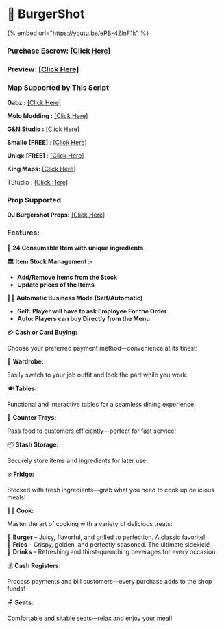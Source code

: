 # 🍔 BurgerShot



{% embed url="https://youtu.be/ePB-4ZlnF1k" %}

### Purchase Escrow: [\[Click Here\]](https://pulsescripts.com/product/burgershot)

### Preview: [\[Click Here\]](https://youtu.be/ePB-4ZlnF1k)

### Map Supported by This Script

**Gabz :** [\[Click Here\]](https://fivem.gabzv.com/)

**Molo Modding :** [\[Click Here\]](https://www.molo-modding.com/package/5375088)

**G\&N Studio :** [\[Click Here\]](https://fivem.gn.studio/)

**Smallo** **\[FREE]** : [\[Click Here\]](https://www.gta5-mods.com/maps/gtaiv-burgershot-interior-sp-and-fivem)

**Uniqx** **\[FREE]** : [\[Click Here\]](https://www.gta5-mods.com/maps/mlo-burgershot-2023-add-on-sp-fivem)

**King Maps:** [\[Click Here\]](https://kingmaps.net/products/6167902)

TStudio : [\[Click Here\]](https://turbosaif.tebex.io/package/5956096)

### Prop Supported

**DJ Burgershot Props:** [\[Click Here\]](https://djscollections.com/package/6098332)

### Features:

**🍞 24 Consumable Item with unique ingredients**

**🏛️ Item Stock Management :-**

* **Add/Remove Items from the Stock**
* **Update prices of the Items**

**👨‍💼 Automatic Business Mode (Self/Automatic)**

* **Self: Player will have to ask Employee For the Order**
* **Auto: Players can buy Directly from the Menu**

💳 **Cash or Card Buying:**&#x20;

Choose your preferred payment method—convenience at its finest!

👕 **Wardrobe:**&#x20;

Easily switch to your job outfit and look the part while you work.

🍽️ **Tables:**&#x20;

Functional and interactive tables for a seamless dining experience.

🛒 **Counter Trays:**&#x20;

Pass food to customers efficiently—perfect for fast service!

📦 **Stash Storage:**&#x20;

Securely store items and ingredients for later use.

❄️ **Fridge:**&#x20;

Stocked with fresh ingredients—grab what you need to cook up delicious meals!

**🧑‍🍳 Cook:**

Master the art of cooking with a variety of delicious treats:

🍔 **Burger** – Juicy, flavorful, and grilled to perfection. A classic favorite!\
🍟 **Fries** – Crispy, golden, and perfectly seasoned. The ultimate sidekick!\
🥤 **Drinks** – Refreshing and thirst-quenching beverages for every occasion.

💰 **Cash Registers:**&#x20;

Process payments and bill customers—every purchase adds to the shop funds!

🪑 **Seats:**&#x20;

Comfortable and sitable seats—relax and enjoy your meal!

